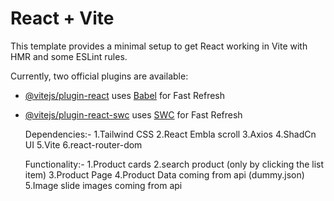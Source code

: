 # React + Vite

This template provides a minimal setup to get React working in Vite with HMR and some ESLint rules.

Currently, two official plugins are available:

- [@vitejs/plugin-react](https://github.com/vitejs/vite-plugin-react/blob/main/packages/plugin-react/README.md) uses [Babel](https://babeljs.io/) for Fast Refresh
- [@vitejs/plugin-react-swc](https://github.com/vitejs/vite-plugin-react-swc) uses [SWC](https://swc.rs/) for Fast Refresh

  Dependencies:-
  1.Tailwind CSS
  2.React Embla scroll
  3.Axios
  4.ShadCn UI
  5.Vite
  6.react-router-dom

  Functionality:- 
  1.Product cards
  2.search product (only by clicking the list item)
  3.Product Page
  4.Product Data coming from api (dummy.json)
  5.Image slide images coming from api
